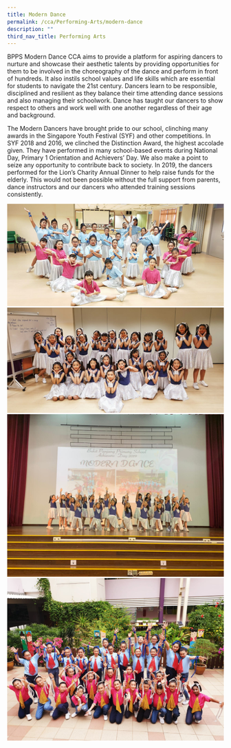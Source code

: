 ```yaml
---
title: Modern Dance
permalink: /cca/Performing-Arts/modern-dance
description: ""
third_nav_title: Performing Arts
---
```

BPPS Modern Dance CCA aims to provide a platform for aspiring dancers to nurture and showcase their aesthetic talents by providing opportunities for them to be involved in the choreography of the dance and perform in front of hundreds. It also instils school values and life skills which are essential for students to navigate the 21st century. Dancers learn to be responsible, disciplined and resilient as they balance their time attending dance sessions and also managing their schoolwork. Dance has taught our dancers to show respect to others and work well with one another regardless of their age and background.

The Modern Dancers have brought pride to our school, clinching many awards in the Singapore Youth Festival (SYF) and other competitions. In SYF 2018 and 2016, we clinched the Distinction Award, the highest accolade given. They have performed in many school-based events during National Day, Primary 1 Orientation and Achievers’ Day. We also make a point to seize any opportunity to contribute back to society. In 2019, the dancers performed for the Lion’s Charity Annual Dinner to help raise funds for the elderly. This would not been possible without the full support from parents, dance instructors and our dancers who attended training sessions consistently.

![](/images/Achievers%20Day1.jpg)
![](/images/Achievers%20Day2.jpg)
![](/images/Achievers%20Day4.jpg)
![](/images/Lions%20Charity.jpeg)